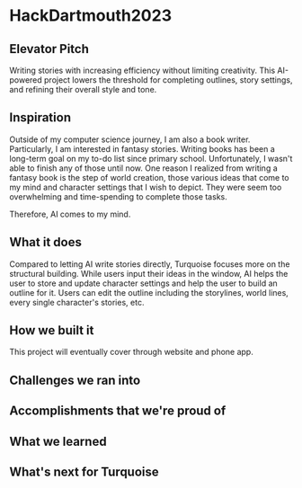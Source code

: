 # HackDartmouth2023
## Elevator Pitch
Writing stories with increasing efficiency without limiting creativity. This AI-powered project lowers the threshold for completing outlines, story settings, and refining their overall style and tone.

## Inspiration
Outside of my computer science journey, I am also a book writer. Particularly, I am interested in fantasy stories. Writing books has been a long-term goal on my to-do list since primary school. Unfortunately, I wasn't able to finish any of those until now. One reason I realized from writing a fantasy book is the step of world creation, those various ideas that come to my mind and character settings that I wish to depict. They were seem too overwhelming and time-spending to complete those tasks.

Therefore, AI comes to my mind.

## What it does
Compared to letting AI write stories directly, Turquoise focuses more on the structural building. While users input their ideas in the window, AI helps the user to store and update character settings and help the user to build an outline for it. Users can edit the outline including the storylines, world lines, every single character's stories, etc. 

## How we built it
This project will eventually cover through website and phone app.


## Challenges we ran into



## Accomplishments that we're proud of



## What we learned



## What's next for Turquoise
